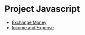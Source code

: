 # Project Javascript

- [Exchange Money](https://peranutboonyakit.github.io/ProjectJS/Exchange%20Money/index.html)
- [Income and Expense](https://peranutboonyakit.github.io/ProjectJS/Income%20and%20Expenses/index.html)


